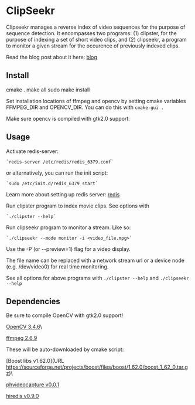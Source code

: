# ClipSeekr

Clipseekr manages a reverse index of video sequences for the purpose of
sequence detection. It encompasses two programs: (1) clipster, for the 
purpose of indexing a set of short video clips, and (2) clipseekr, a program
to monitor a given stream for the occurence of previously indexed clips.

Read the blog post about it here: [blog](http://blog.phash.org/posts/ClipSeekr-VideoClipDetection)

## Install

cmake .
make all
sudo make install

Set installation locations of ffmpeg and opencv by setting cmake variables
FFMPEG_DIR and OPENCV_DIR. You can do this with `cmake-gui .`

Make sure opencv is compiled with gtk2.0 support.


## Usage

Activate redis-server:

    `redis-server /etc/redis/redis_6379.conf`
	
or alternatively, you can run the init script:
		
    `sudo /etc/init.d/redis_6379 start`
	
	
Learn more about setting up redis server: [redis](https://redis.io/topics/quickstart)	

Run clipster program to index movie clips. See options with 

	`./clipster --help`

Run clipseekr program to monitor a stream.  Like so: 

	`./clipseekr --mode monitor -i <video_file.mpg>`
	
Use the -P (or --preview=1) flag for a video display.
	
The file name can be replaced with a network stream url or a device node (e.g. /dev/video0)
for real time monitoring.
	

See all options for above programs with `./clipster --help` and `./clipseekr --help`


## Dependencies

Be sure to compile OpenCV with gtk2.0 support!

[OpenCV 3.4.6](https://github.com/opencv/opencv/tree/3.4.6)\

[ffmpeg 2.6.9](https://ffmpeg.org/releases/ffmpeg-2.6.9.tar.xz)

These will be auto-downloaded by cmake script:

[Boost libs v1.62.0](URL https://sourceforge.net/projects/boost/files/boost/1.62.0/boost_1_62_0.tar.gz)\

[phvideocapture v0.0.1](https://github.com/starkdg/phvideocapture)

[hiredis v0.9.0](https://github.com/redis/hiredis/archive/v0.9.0.tar.gz)
